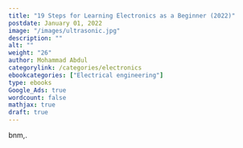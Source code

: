 ```yaml
---
title: "19 Steps for Learning Electronics as a Beginner (2022)"
postdate: January 01, 2022
image: "/images/ultrasonic.jpg"
description: ""
alt: ""
weight: "26"
author: Mohammad Abdul
categorylink: /categories/electronics
ebookcategories: ["Electrical engineering"]
type: ebooks
Google_Ads: true
wordcount: false
mathjax: true
draft: true
---
```


bnm,.
